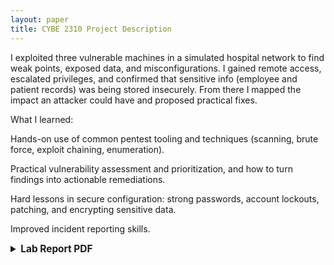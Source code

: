 ```yaml
---
layout: paper
title: CYBE 2310 Project Description
---
```


I exploited three vulnerable machines in a simulated hospital network to find weak points, exposed data, and misconfigurations. I gained remote access, escalated privileges, and confirmed that sensitive info (employee and patient records) was being stored insecurely. From there I mapped the impact an attacker could have and proposed practical fixes.

What I learned:

Hands-on use of common pentest tooling and techniques (scanning, brute force, exploit chaining, enumeration).

Practical vulnerability assessment and prioritization, and how to turn findings into actionable remediations.

Hard lessons in secure configuration: strong passwords, account lockouts, patching, and encrypting sensitive data.

Improved incident reporting skills.

<details>
  <summary style="font-size:1.1em; font-weight:bold; cursor:pointer;">Lab Report PDF</summary>

  <div id="pdf-wrapper" style="margin-top:1rem; width:100%; height:80vh; max-height:900px;"></div>
</details>

<!-- PDFObject JS -->
<script src="https://cdnjs.cloudflare.com/ajax/libs/pdfobject/2.2.8/pdfobject.min.js"></script>
<script>
  document.querySelector('details').addEventListener('toggle', function(e) {
    if (!this.open) return;

    PDFObject.embed(
      "{{ '/assets/231Project/231.pdf' | relative_url }}", 
      "#pdf-wrapper",
      { height: "100%", width: "100%", fallbackLink: "<p>This browser does not support PDFs. <a href='{{ '/assets/231Project/231.pdf' | relative_url }}'>Download PDF</a>.</p>" }
    );
  }, { once: true });
</script>

